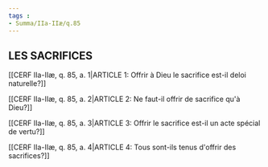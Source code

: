 ```yaml
---
tags : 
- Summa/IIa-IIæ/q.85
---
```


## LES SACRIFICES

[[CERF IIa-IIæ, q. 85, a. 1|ARTICLE 1: Offrir à Dieu le sacrifice est-il deloi naturelle?]]

[[CERF IIa-IIæ, q. 85, a. 2|ARTICLE 2: Ne faut-il offrir de sacrifice qu'à Dieu?]]

[[CERF IIa-IIæ, q. 85, a. 3|ARTICLE 3: Offrir le sacrifice est-il un acte spécial de vertu?]]

[[CERF IIa-IIæ, q. 85, a. 4|ARTICLE 4: Tous sont-ils tenus d'offrir des sacrifices?]]

